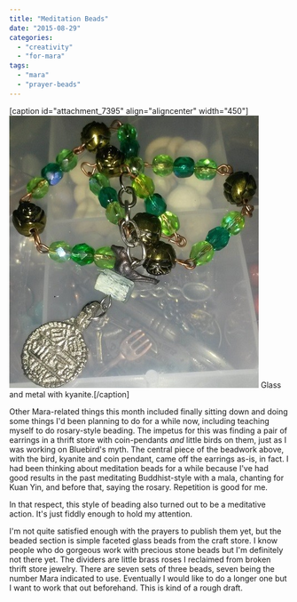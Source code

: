 ```yaml
---
title: "Meditation Beads"
date: "2015-08-29"
categories: 
  - "creativity"
  - "for-mara"
tags: 
  - "mara"
  - "prayer-beads"
---
```


\[caption id="attachment\_7395" align="aligncenter" width="450"\][![Glass and metal with kyanite.](images/2015-08-16-00-27-07.jpg)](http://jackwren.files.wordpress.com/2015/08/2015-08-16-00-27-07.jpg) Glass and metal with kyanite.\[/caption\]

Other Mara-related things this month included finally sitting down and doing some things I'd been planning to do for a while now, including teaching myself to do rosary-style beading. The impetus for this was finding a pair of earrings in a thrift store with coin-pendants _and_ little birds on them, just as I was working on Bluebird's myth. The central piece of the beadwork above, with the bird, kyanite and coin pendant, came off the earrings as-is, in fact. I had been thinking about meditation beads for a while because I've had good results in the past meditating Buddhist-style with a mala, chanting for Kuan Yin, and before that, saying the rosary. Repetition is good for me.

In that respect, this style of beading also turned out to be a meditative action. It's just fiddly enough to hold my attention.

I'm not quite satisfied enough with the prayers to publish them yet, but the beaded section is simple faceted glass beads from the craft store. I know people who do gorgeous work with precious stone beads but I'm definitely not there yet. The dividers are little brass roses I reclaimed from broken thrift store jewelry. There are seven sets of three beads, seven being the number Mara indicated to use. Eventually I would like to do a longer one but I want to work that out beforehand. This is kind of a rough draft.
